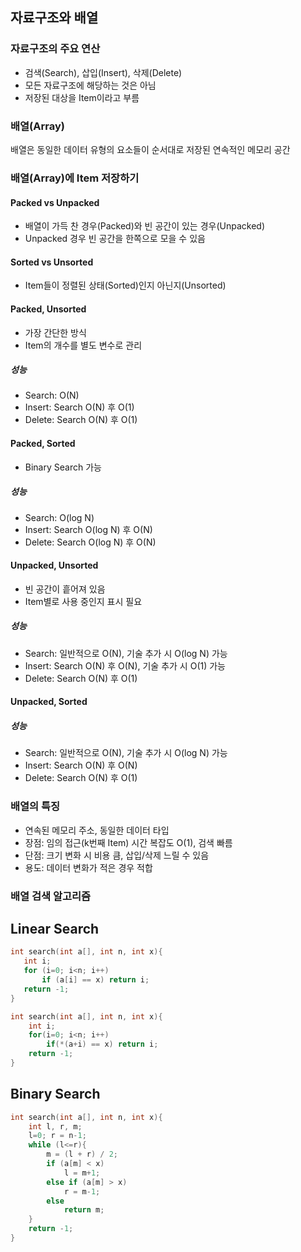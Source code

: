 ## 자료구조와 배열

### 자료구조의 주요 연산

- 검색(Search), 삽입(Insert), 삭제(Delete)
- 모든 자료구조에 해당하는 것은 아님
- 저장된 대상을 Item이라고 부름

### 배열(Array)

배열은 동일한 데이터 유형의 요소들이 순서대로 저장된 연속적인 메모리 공간

### 배열(Array)에 Item 저장하기

#### Packed vs Unpacked

- 배열이 가득 찬 경우(Packed)와 빈 공간이 있는 경우(Unpacked)
- Unpacked 경우 빈 공간을 한쪽으로 모을 수 있음

#### Sorted vs Unsorted

- Item들이 정렬된 상태(Sorted)인지 아닌지(Unsorted)

#### Packed, Unsorted

- 가장 간단한 방식
- Item의 개수를 별도 변수로 관리

##### 성능

- Search: O(N)
- Insert: Search O(N) 후 O(1)
- Delete: Search O(N) 후 O(1)

#### Packed, Sorted

- Binary Search 가능

##### 성능

- Search: O(log N)
- Insert: Search O(log N) 후 O(N)
- Delete: Search O(log N) 후 O(N)

#### Unpacked, Unsorted

- 빈 공간이 흩어져 있음
- Item별로 사용 중인지 표시 필요

##### 성능

- Search: 일반적으로 O(N), 기술 추가 시 O(log N) 가능
- Insert: Search O(N) 후 O(N), 기술 추가 시 O(1) 가능
- Delete: Search O(N) 후 O(1)

#### Unpacked, Sorted

##### 성능

- Search: 일반적으로 O(N), 기술 추가 시 O(log N) 가능
- Insert: Search O(N) 후 O(N)
- Delete: Search O(N) 후 O(1)

### 배열의 특징

- 연속된 메모리 주소, 동일한 데이터 타입
- 장점: 임의 접근(k번째 Item) 시간 복잡도 O(1), 검색 빠름
- 단점: 크기 변화 시 비용 큼, 삽입/삭제 느릴 수 있음
- 용도: 데이터 변화가 적은 경우 적합

### 배열 검색 알고리즘
## Linear Search

```c
int search(int a[], int n, int x){
   int i;
   for (i=0; i<n; i++)
       if (a[i] == x) return i;
   return -1;
}

int search(int a[], int n, int x){
    int i;
    for(i=0; i<n; i++)
        if(*(a+i) == x) return i;
    return -1;
}
```


## Binary Search

```c
int search(int a[], int n, int x){
    int l, r, m;
    l=0; r = n-1;
    while (l<=r){
        m = (l + r) / 2;
        if (a[m] < x)
            l = m+1;
        else if (a[m] > x)
            r = m-1;
        else
            return m;
    }
    return -1;
}
```


